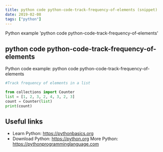 ```yaml
---
title: python code python-code-track-frequency-of-elements (snippet)
date: 2019-02-08
tags: ["python"]
---
```

Python example 'python code python-code-track-frequency-of-elements'


## python code python-code-track-frequency-of-elements

Python code example: python code python-code-track-frequency-of-elements

```python
#Track frequency of elements in a list

from collections import Counter
list = [1, 2, 3, 2, 4, 3, 2, 3]
count = Counter(list)
print(count)


```

## Useful links

- Learn Python: https://pythonbasics.org
- Download Python: https://python.org
More Python: https://pythonprogramminglanguage.com
